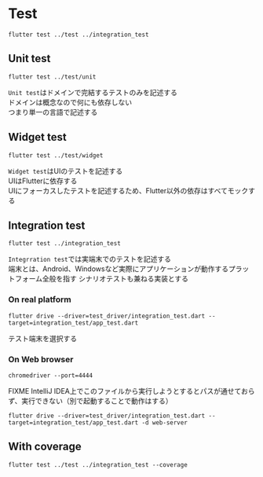 # Test

```shell
flutter test ../test ../integration_test
```

## Unit test

```shell
flutter test ../test/unit
```

`Unit test`はドメインで完結するテストのみを記述する  
ドメインは概念なので何にも依存しない  
つまり単一の言語で記述する

## Widget test

```shell
flutter test ../test/widget
```

`Widget test`はUIのテストを記述する  
UIはFlutterに依存する  
UIにフォーカスしたテストを記述するため、Flutter以外の依存はすべてモックする

## Integration test

```shell
flutter test ../integration_test
```

`Integrration test`では実端末でのテストを記述する  
端末とは、Android、Windowsなど実際にアプリケーションが動作するプラットフォーム全般を指す
シナリオテストも兼ねる実装とする

### On real platform

```shell
flutter drive --driver=test_driver/integration_test.dart --target=integration_test/app_test.dart
```

テスト端末を選択する

### On Web browser

```shell
chromedriver --port=4444
```

FIXME IntelliJ IDEA上でこのファイルから実行しようとするとパスが通せておらず、実行できない（別で起動することで動作はする）

```shell
flutter drive --driver=test_driver/integration_test.dart --target=integration_test/app_test.dart -d web-server
```

## With coverage

```shell
flutter test ../test ../integration_test --coverage
```